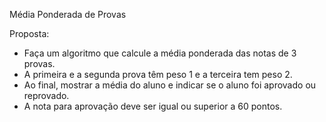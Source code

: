 Média Ponderada de Provas

Proposta:
   - Faça um algoritmo que calcule a média ponderada das notas de 3 provas.
   - A primeira e a segunda prova têm peso 1 e a terceira tem peso 2.
   - Ao final, mostrar a média do aluno e indicar se o aluno foi aprovado ou reprovado.
   - A nota para aprovação deve ser igual ou superior a 60 pontos.
